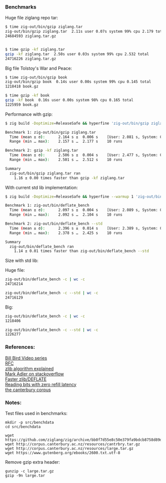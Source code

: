 ### Benchmarks

Huge file ziglang repo tar:
```sh
$ time zig-out/bin/gzip ziglang.tar
zig-out/bin/gzip ziglang.tar  2.11s user 0.07s system 99% cpu 2.179 total
24684593 ziglang.tar.gz


$ time gzip -kf ziglang.tar
gzip -kf ziglang.tar  2.50s user 0.03s system 99% cpu 2.532 total
24716226 ziglang.tar.gz
```

Big file Tolstoy's War and Peace:
```sh
$ time zig-out/bin/gzip book
zig-out/bin/gzip book  0.14s user 0.00s system 99% cpu 0.145 total
1218418 book.gz

$ time gzip -kf book
gzip -kf book  0.16s user 0.00s system 98% cpu 0.165 total
1225959 book.gz
```

Performance with gzip:
```sh
$ zig build -Doptimize=ReleaseSafe && hyperfine 'zig-out/bin/gzip ziglang.tar' 'gzip -kf ziglang.tar'

Benchmark 1: zig-out/bin/gzip ziglang.tar
  Time (mean ± σ):      2.164 s ±  0.006 s    [User: 2.081 s, System: 0.080 s]
  Range (min … max):    2.157 s …  2.177 s    10 runs

Benchmark 2: gzip -kf ziglang.tar
  Time (mean ± σ):      2.506 s ±  0.004 s    [User: 2.477 s, System: 0.028 s]
  Range (min … max):    2.501 s …  2.512 s    10 runs

Summary
  zig-out/bin/gzip ziglang.tar ran
    1.16 ± 0.00 times faster than gzip -kf ziglang.tar
```

With current std lib implementation:
```sh
$ zig build -Doptimize=ReleaseSafe && hyperfine --warmup 1 'zig-out/bin/deflate_bench' 'zig-out/bin/deflate_bench --std'

Benchmark 1: zig-out/bin/deflate_bench
  Time (mean ± σ):      2.097 s ±  0.004 s    [User: 2.089 s, System: 0.010 s]
  Range (min … max):    2.092 s …  2.104 s    10 runs

Benchmark 2: zig-out/bin/deflate_bench --std
  Time (mean ± σ):      2.396 s ±  0.014 s    [User: 2.389 s, System: 0.008 s]
  Range (min … max):    2.378 s …  2.425 s    10 runs

Summary
  zig-out/bin/deflate_bench ran
    1.14 ± 0.01 times faster than zig-out/bin/deflate_bench --std
```

Size with std lib:  

Huge file: 
```sh
zig-out/bin/deflate_bench -c | wc -c
24716214

zig-out/bin/deflate_bench -c --std | wc -c
24716129
```
Big:
```sh
zig-out/bin/deflate_bench -c | wc -c
1218406

zig-out/bin/deflate_bench -c --std | wc -c
1226277
```

### References:

[Bill Bird Video series](https://www.youtube.com/watch?v=SJPvNi4HrWQ&t)  
[RFC](https://datatracker.ietf.org/doc/html/rfc1951)  
[zlib algorithm  explained](https://github.com/madler/zlib/blob/643e17b7498d12ab8d15565662880579692f769d/doc/algorithm.txt)  
[Mark Adler on stackoverflow](https://stackoverflow.com/search?q=user%3A1180620+deflate)  
[Faster zlib/DEFLATE](https://dougallj.wordpress.com/2022/08/20/faster-zlib-deflate-decompression-on-the-apple-m1-and-x86/)  
[Reading bits with zero refill latency](https://dougallj.wordpress.com/2022/08/26/reading-bits-with-zero-refill-latency/)  
[the canterbury corpus](https://corpus.canterbury.ac.nz/descriptions/)  

### Notes:

Test files used in benchmarks:
```
mkdir -p src/benchdata
cd src/benchdata

wget https://github.com/ziglang/zig/archive/bb0f7d55e8c50e379fa9bdcb8758d89d08e0cc1f.tar.gz
wget http://corpus.canterbury.ac.nz/resources/cantrbry.tar.gz
wget http://corpus.canterbury.ac.nz/resources/large.tar.gz
wget https://www.gutenberg.org/ebooks/2600.txt.utf-8
```

Remove gzip extra header:
```
gunzip -c large.tar.gz
gzip -9n large.tar
```
